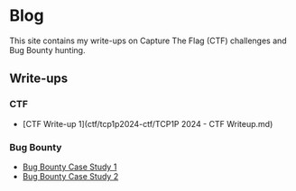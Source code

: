 # Blog

This site contains my write-ups on Capture The Flag (CTF) challenges and Bug Bounty hunting.

## Write-ups

### CTF
- [CTF Write-up 1](ctf/tcp1p2024-ctf/TCP1P 2024 - CTF Writeup.md)
### Bug Bounty
- [Bug Bounty Case Study 1](bugbounty/case1.md)
- [Bug Bounty Case Study 2](bugbounty/case2.md)
